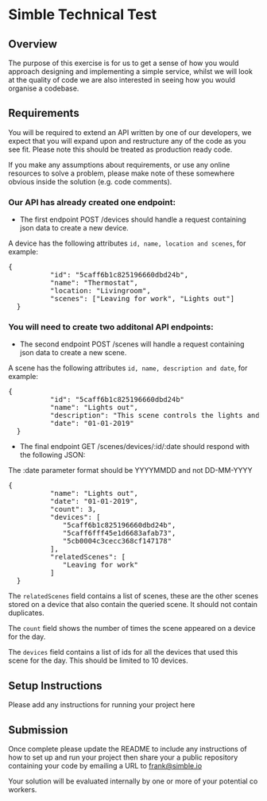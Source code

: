 # Simble Technical Test

## Overview

The purpose of this exercise is for us to get a sense of how you would approach designing and implementing a simple service, whilst we will look at the quality of code we are also interested in seeing how you would organise a codebase.

## Requirements

You will be required to extend an API written by one of our developers, we expect that you will expand upon and restructure any of the code as you see fit. Please note this should be treated as production ready code.

If you make any assumptions about requirements, or use any online resources to solve a problem, please make note of these somewhere obvious inside the solution (e.g. code comments).

### Our API has already created one endpoint:

- The first endpoint POST /devices should handle a request containing json data to create a new device.

A device has the following attributes `id, name, location and scenes`, for example:

  <pre>{
  		  "id": "5caff6b1c825196660dbd24b",
  		  "name": "Thermostat",
  		  "location: "Livingroom",
  		  "scenes": ["Leaving for work", "Lights out"]
  }</pre>

### You will need to create two additonal API endpoints:

- The second endpoint POST /scenes will handle a request containing json data to create a new scene.

A scene has the following attributes `id, name, description and date`, for example:

  <pre>{
  		  "id": "5caff6b1c825196660dbd24b"
  		  "name": "Lights out",
  		  "description": "This scene controls the lights and heating at night time",
  		  "date": "01-01-2019"
  }</pre>

- The final endpoint GET /scenes/devices/:id/:date should respond with the following JSON:

The :date parameter format should be YYYYMMDD and not DD-MM-YYYY

  <pre>{
  		  "name": "Lights out",
  		  "date": "01-01-2019",
  		  "count": 3,
  		  "devices": [
  			 "5caff6b1c825196660dbd24b",
  			 "5caff6fff45e1d6683afab73",
  			 "5cb0004c3cecc368cf147178"
  		  ],
  		  "relatedScenes": [
  			 "Leaving for work"
  		  ]
  }</pre>

The `relatedScenes` field contains a list of scenes, these are the other scenes stored on a device that also contain the queried scene. It should not contain duplicates.

The `count` field shows the number of times the scene appeared on a device for the day.

The `devices` field contains a list of ids for all the devices that used this scene for the day. This should be limited to 10 devices.

## Setup Instructions

Please add any instructions for running your project here

## Submission

Once complete please update the README to include any instructions of how to set up and run your project then share your a public repository containing your code by emailing a URL to frank@simble.io

Your solution will be evaluated internally by one or more of your potential co workers.
